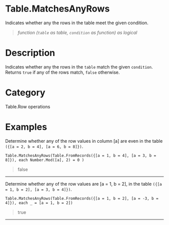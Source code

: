 # Table.MatchesAnyRows
Indicates whether any the rows in the table meet the given condition.
> _function (<code>table</code> as table, <code>condition</code> as function) as logical_

# Description 
Indicates whether any the rows in the <code>table</code> match the given <code>condition</code>. Returns <code>true</code> if any of the rows match, <code>false</code> otherwise.
# Category 
Table.Row operations
# Examples 
Determine whether any of the row values in column [a] are even in the table <code>({[a = 2, b = 4], [a = 6, b = 8]})</code>.
```
Table.MatchesAnyRows(Table.FromRecords({[a = 1, b = 4], [a = 3, b = 8]}), each Number.Mod([a], 2) = 0 )
```
> false

***
Determine whether any of the row values are [a = 1, b = 2], in the table <code>({[a = 1, b = 2], [a = 3, b = 4]})</code>.
```
Table.MatchesAnyRows(Table.FromRecords({[a = 1, b = 2], [a = -3, b = 4]}), each _ = [a = 1, b = 2])
```
> true

***
